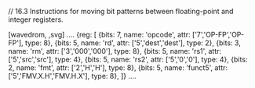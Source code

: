 // 16.3 Instructions for moving bit patterns between floating-point and integer registers.

[wavedrom, ,svg]
....
{reg: [
{bits: 7, name: 'opcode', attr: ['7','OP-FP','OP-FP'],  type: 8},
{bits: 5, name: 'rd',     attr: ['5','dest','dest'],   type: 2},
{bits: 3, name: 'rm',  attr: ['3','000','000'], type: 8},
{bits: 5, name: 'rs1',    attr: ['5','src','src'],   type: 4},
{bits: 5, name: 'rs2',    attr: ['5','0','0'],   type: 4},
{bits: 2, name: 'fmt',    attr: ['2','H','H'],      type: 8},
{bits: 5, name: 'funct5', attr: ['5','FMV.X.H','FMV.H.X'],  type: 8},
]}
....
